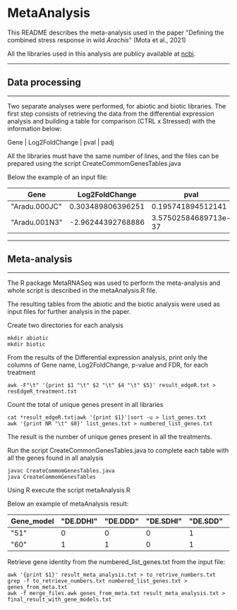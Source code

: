 # MetaAnalysis
This README describes the meta-analysis used in the paper "Defining the combined stress response in wild *Arachis*" (Mota et al., 2021)

All the libraries used in this analysis are publicy available at [ncbi](https://www.ncbi.nlm.nih.gov/bioproject/?term=PRJNA284674).

---
## Data processing 
---
Two separate analyses were performed, for abiotic and biotic libraries. 
The first step consists of retrieving the data from the differential expression analysis and building a table for comparison (CTRL x Stressed) with the information below:

Gene | Log2FoldChange | pval | padj

All the libraries must have the same number of lines, and the files can be prepared using the script CreateCommomGenesTables.java

Below the example of an input file: 

Gene | Log2FoldChange | pval | padj
------------ | ------------- | ------------- | -------------
"Aradu.000JC" | 0.303489806396251 | 0.195741894512141 | 0.326509606375421|
"Aradu.001N3" | -2.96244392768886 | 3.57502584689713e-37 | 6.9031995153895e-36

---
## Meta-analysis
---

The R package MetaRNASeq was used to perform the meta-analysis and whole script is described in the metaAnalysis.R file. 

The resulting tables from the abiotic and the biotic analysis were used as input files for further analysis in the paper.

Create two directories for each analysis

```
mkdir abiotic
mkdir biotic
```
From the results of the Differential expression analysis, print only the columns of Gene name, Log2FoldChange, p-value and FDR, for each treatment

```
awk -F"\t" '{print $1 "\t" $2 "\t" $4 "\t" $5}' result_edgeR.txt > resEdgeR_treatment.txt
```
Count the total of unique genes present in all libraries 
```
cat *result_edgeR.txt|awk '{print $1}'|sort -u > list_genes.txt
awk '{print NR "\t" $0}' list_genes.txt > numbered_list_genes.txt
```
The result is the number of unique genes present in all the treatments. 

Run the script CreateCommonGenesTables.java to complete each table with all the genes found in all analysis

```
javac CreateCommomGenesTables.java
java CreateCommomGenesTables
```

Using R execute the script metaAnalysis.R

Below an example of metaAnalysis result:

Gene_model | "DE.DDHI" | "DE.DDD" | "DE.SDHI" | "DE.SDD" | "DE.fishercomb" | "X1" | "X2"| "X3" | "X4" | "signFC" | "DE"
------------ | ------------- | ------------- | ------------- | ------------- | ------------- | ------------- | ------------- | ------------- | ------------- | ------------- | -------------
"51" | 0 | 0 | 0 | 1 | 1 | -0.151094515316481 | -0.548527912447952 | -0.220747575674181 | -1.29157607217008 | -1 | FALSE|
"60" | 1 | 1 | 0 | 1 | 1 | -2.64431233840503 | -8.91671418450554 | -1.22144069268159 | -2.75685967515926 | -1 | FALSE

Retrieve gene identity from the numbered_list_genes.txt from the input file:

```
awk '{print $1}' result_meta_analysis.txt > to_retrive_numbers.txt
grep -f to_retrieve_numbers.txt numbered_list_genes.txt > genes_from_meta.txt
awk -f merge_files.awk genes_from_meta.txt result_meta_analysis.txt > final_result_with_gene_models.txt
```

